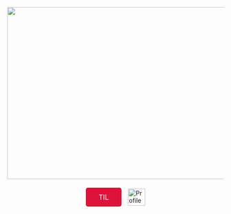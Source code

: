 <a href="https://www.gitanimals.org/en_US?utm_medium=image&utm_source=gagoory7&utm_content=farm">
<img
  src="https://render.gitanimals.org/farms/gagoory7"
  width="600"
  height="400"
/>
</a>


<div style="display: flex; justify-content: center; align-items: center; gap: 15px; margin-top: 20px;">
    <a href="https://gagoory7.github.io" target="_blank" 
    style="display: inline-block; background-color: #dc143c; color: white; padding: 12px 30px; font-size: 16px; border: none; border-radius: 5px; text-align: center; cursor: pointer; text-decoration: none;">
    TIL
    </a>
    <img src="https://komarev.com/ghpvc/?username=gagoory7&color=dc143c" alt="Profile Views Counter" style="height: 40px;">
</div>
